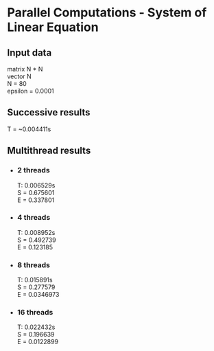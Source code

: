 # Parallel Computations - System of Linear Equation

## Input data

matrix N * N  
vector N  
N = 80  
epsilon = 0.0001  

## Successive results

  T = ~0.004411s

## Multithread results

* ### 2 threads

  T: 0.006529s  
  S = 0.675601  
  E = 0.337801

* ### 4 threads

  T: 0.008952s  
  S = 0.492739  
  E = 0.123185

* ### 8 threads

  T: 0.015891s  
  S = 0.277579  
  E = 0.0346973

* ### 16 threads

  T: 0.022432s  
  S = 0.196639  
  E = 0.0122899
